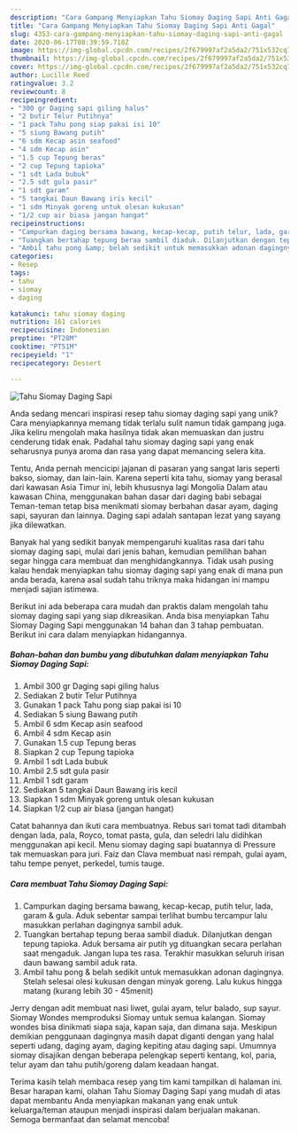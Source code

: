 ```yaml
---
description: "Cara Gampang Menyiapkan Tahu Siomay Daging Sapi Anti Gagal"
title: "Cara Gampang Menyiapkan Tahu Siomay Daging Sapi Anti Gagal"
slug: 4353-cara-gampang-menyiapkan-tahu-siomay-daging-sapi-anti-gagal
date: 2020-06-17T08:39:59.718Z
image: https://img-global.cpcdn.com/recipes/2f679997af2a5da2/751x532cq70/tahu-siomay-daging-sapi-foto-resep-utama.jpg
thumbnail: https://img-global.cpcdn.com/recipes/2f679997af2a5da2/751x532cq70/tahu-siomay-daging-sapi-foto-resep-utama.jpg
cover: https://img-global.cpcdn.com/recipes/2f679997af2a5da2/751x532cq70/tahu-siomay-daging-sapi-foto-resep-utama.jpg
author: Lucille Reed
ratingvalue: 3.2
reviewcount: 8
recipeingredient:
- "300 gr Daging sapi giling halus"
- "2 butir Telur Putihnya"
- "1 pack Tahu pong siap pakai isi 10"
- "5 siung Bawang putih"
- "6 sdm Kecap asin seafood"
- "4 sdm Kecap asin"
- "1.5 cup Tepung beras"
- "2 cup Tepung tapioka"
- "1 sdt Lada bubuk"
- "2.5 sdt gula pasir"
- "1 sdt garam"
- "5 tangkai Daun Bawang iris kecil"
- "1 sdm Minyak goreng untuk olesan kukusan"
- "1/2 cup air biasa jangan hangat"
recipeinstructions:
- "Campurkan daging bersama bawang, kecap-kecap, putih telur, lada, garam &amp; gula. Aduk sebentar sampai terlihat bumbu tercampur lalu masukkan perlahan dagingnya sambil aduk."
- "Tuangkan bertahap tepung beraa sambil diaduk. Dilanjutkan dengan tepung tapioka. Aduk bersama air putih yg dituangkan secara perlahan saat mengaduk. Jangan lupa tes rasa. Terakhir masukkan seluruh irisan daun bawang sambil aduk rata."
- "Ambil tahu pong &amp; belah sedikit untuk memasukkan adonan dagingnya. Stelah selesai olesi kukusan dengan minyak goreng. Lalu kukus hingga matang (kurang lebih 30 - 45menit)"
categories:
- Resep
tags:
- tahu
- siomay
- daging

katakunci: tahu siomay daging 
nutrition: 161 calories
recipecuisine: Indonesian
preptime: "PT28M"
cooktime: "PT51M"
recipeyield: "1"
recipecategory: Dessert

---
```



![Tahu Siomay Daging Sapi](https://img-global.cpcdn.com/recipes/2f679997af2a5da2/751x532cq70/tahu-siomay-daging-sapi-foto-resep-utama.jpg)

Anda sedang mencari inspirasi resep tahu siomay daging sapi yang unik? Cara menyiapkannya memang tidak terlalu sulit namun tidak gampang juga. Jika keliru mengolah maka hasilnya tidak akan memuaskan dan justru cenderung tidak enak. Padahal tahu siomay daging sapi yang enak seharusnya punya aroma dan rasa yang dapat memancing selera kita.

Tentu, Anda pernah mencicipi jajanan di pasaran yang sangat laris seperti bakso, siomay, dan lain-lain. Karena seperti kita tahu, siomay yang berasal dari kawasan Asia Timur ini, lebih khususnya lagi Mongolia Dalam atau kawasan China, menggunakan bahan dasar dari daging babi sebagai Teman-teman tetap bisa menikmati siomay berbahan dasar ayam, daging sapi, sayuran dan lainnya. Daging sapi adalah santapan lezat yang sayang jika dilewatkan.

Banyak hal yang sedikit banyak mempengaruhi kualitas rasa dari tahu siomay daging sapi, mulai dari jenis bahan, kemudian pemilihan bahan segar hingga cara membuat dan menghidangkannya. Tidak usah pusing kalau hendak menyiapkan tahu siomay daging sapi yang enak di mana pun anda berada, karena asal sudah tahu triknya maka hidangan ini mampu menjadi sajian istimewa.


Berikut ini ada beberapa cara mudah dan praktis dalam mengolah tahu siomay daging sapi yang siap dikreasikan. Anda bisa menyiapkan Tahu Siomay Daging Sapi menggunakan 14 bahan dan 3 tahap pembuatan. Berikut ini cara dalam menyiapkan hidangannya.

<!--inarticleads1-->

##### Bahan-bahan dan bumbu yang dibutuhkan dalam menyiapkan Tahu Siomay Daging Sapi:

1. Ambil 300 gr Daging sapi giling halus
1. Sediakan 2 butir Telur Putihnya
1. Gunakan 1 pack Tahu pong siap pakai isi 10
1. Sediakan 5 siung Bawang putih
1. Ambil 6 sdm Kecap asin seafood
1. Ambil 4 sdm Kecap asin
1. Gunakan 1.5 cup Tepung beras
1. Siapkan 2 cup Tepung tapioka
1. Ambil 1 sdt Lada bubuk
1. Ambil 2.5 sdt gula pasir
1. Ambil 1 sdt garam
1. Sediakan 5 tangkai Daun Bawang iris kecil
1. Siapkan 1 sdm Minyak goreng untuk olesan kukusan
1. Siapkan 1/2 cup air biasa (jangan hangat)


Catat bahannya dan ikuti cara membuatnya. Rebus sari tomat tadi ditambah dengan lada, pala, Royco, tomat pasta, gula, dan seledri lalu didihkan menggunakan api kecil. Menu siomay daging sapi buatannya di Pressure tak memuaskan para juri. Faiz dan Clava membuat nasi rempah, gulai ayam, tahu tempe penyet, perkedel, tumis tauge. 

<!--inarticleads2-->

##### Cara membuat Tahu Siomay Daging Sapi:

1. Campurkan daging bersama bawang, kecap-kecap, putih telur, lada, garam &amp; gula. Aduk sebentar sampai terlihat bumbu tercampur lalu masukkan perlahan dagingnya sambil aduk.
1. Tuangkan bertahap tepung beraa sambil diaduk. Dilanjutkan dengan tepung tapioka. Aduk bersama air putih yg dituangkan secara perlahan saat mengaduk. Jangan lupa tes rasa. Terakhir masukkan seluruh irisan daun bawang sambil aduk rata.
1. Ambil tahu pong &amp; belah sedikit untuk memasukkan adonan dagingnya. Stelah selesai olesi kukusan dengan minyak goreng. Lalu kukus hingga matang (kurang lebih 30 - 45menit)


Jerry dengan adit membuat nasi liwet, gulai ayam, telur balado, sup sayur. Siomay Wondes memproduksi Siomay untuk semua kalangan. Siomay wondes bisa dinikmati siapa saja, kapan saja, dan dimana saja. Meskipun demikian penggunaan dagingnya masih dapat diganti dengan yang halal seperti udang, daging ayam, daging kepiting atau daging sapi. Umumnya siomay disajikan dengan beberapa pelengkap seperti kentang, kol, paria, telur ayam dan tahu putih/goreng dalam keadaan hangat. 

Terima kasih telah membaca resep yang tim kami tampilkan di halaman ini. Besar harapan kami, olahan Tahu Siomay Daging Sapi yang mudah di atas dapat membantu Anda menyiapkan makanan yang enak untuk keluarga/teman ataupun menjadi inspirasi dalam berjualan makanan. Semoga bermanfaat dan selamat mencoba!
